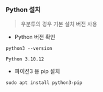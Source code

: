 ### Python 설치
> 우분투의 경우 기본 설치 버전 사용

- Python 버전 확인
```shell
python3 --version
```
```text
Python 3.10.12
```

- 파이션3 용 pip 설치
```shell
sudo apt install python3-pip
```